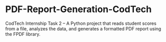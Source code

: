 # PDF-Report-Generation-CodTech
CodTech Internship Task 2 – A Python project that reads student scores from a file, analyzes the data, and generates a formatted PDF report using the FPDF library.
